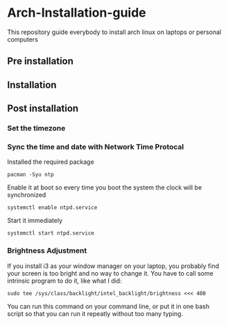 # Arch-Installation-guide
This repository guide everybody to install arch linux on laptops or personal computers

## Pre installation

## Installation

## Post installation

### Set the timezone

### Sync the time and date with Network Time Protocal 
Installed the required package
```
pacman -Syu ntp
```
Enable it at boot so every time you boot the system the clock will be synchronized
```
systemctl enable ntpd.service
```
Start it immediately
```
systemctl start ntpd.service
```

### Brightness Adjustment
If you install i3 as your window manager on your laptop, you probably find your screen is too bright and no way to change it. You have to call some intrinsic program to do it, like what I did:
```
sudo tee /sys/class/backlight/intel_backlight/brightness <<< 400
```
You can run this command on your command line, or put it in one bash script so that you can run it repeatly without too many typing.
